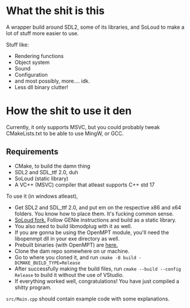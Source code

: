 # What the shit is this

A wrapper build around SDL2, some of its libraries, and SoLoud to make a lot of stuff
more easier to use.

Stuff like:
- Rendering functions
- Object system
- Sound
- Configuration
- and most possibly, more.... idk.
- Less dll binary clutter!

# How the shit to use it den

Currently, it only supports MSVC, but you could probably tweak CMakeLists.txt to be able to use
MingW, or GCC.

## Requirements
- CMake, to build the damn thing
- SDL2 and SDL_ttf 2.0, duh
- SoLoud (static library)
- A VC++ (MSVC) compiler that atleast supports C++ std 17

To use it (in windows atleast),

- Get SDL2 and SDL_ttf 2.0, and put em on the respective x86 and x64 folders.
You know how to place them. It's fucking common sense.
- [SoLoud fork.](https://github.com/haya3218/soloud) Follow GENie instructions and build as a static library.
- You also need to build libmodplug with it as well.
- If you are gonna be using the OpenMPT module, you'll need the libopenmpt dll in your exe directory as well.
- Prebuilt binaries (with OpenMPT) are [here.](https://cdn.discordapp.com/attachments/872338952483381258/942306540159909918/libraries.7z)
- Clone the dam repo somewhere on ur machine.
- Go to where you cloned it, and run `cmake -B build -DCMAKE_BUILD_TYPE=Release`
- After successfully making the build files, run `cmake --build --config Release` to build it without the use of VStudio.
- If everything worked well, congratulations! You have just compiled a shitty program.

`src/Main.cpp` should contain example code with some explanations.